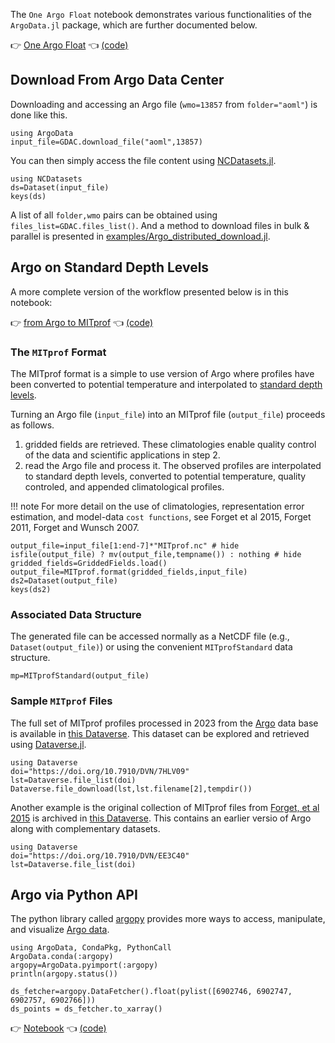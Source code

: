 
The `One Argo Float` notebook demonstrates various functionalities of the `ArgoData.jl` package, which are further documented below.

👉 [One Argo Float](https://juliaocean.github.io/OceanRobots.jl/dev/examples/Float_Argo.html) 👈 [(code)](https://raw.githubusercontent.com/juliaocean/OceanRobots.jl/master/examples/Float_Argo.jl)

## Download From Argo Data Center

Downloading and accessing an Argo file (`wmo=13857` from `folder="aoml"`) is done like this.

```@example main
using ArgoData
input_file=GDAC.download_file("aoml",13857)
```

You can then simply access the file content using [NCDatasets.jl](https://github.com/Alexander-Barth/NCDatasets.jl#readme).

```@example main
using NCDatasets
ds=Dataset(input_file)
keys(ds)
```

A list of all `folder,wmo` pairs can be obtained using `files_list=GDAC.files_list()`. And a method to download files in bulk & parallel is presented in [examples/Argo\_distributed\_download.jl](https://github.com/euroargodev/ArgoData.jl/blob/master/examples/Argo_distributed_download.jl).

## Argo on Standard Depth Levels

A more complete version of the workflow presented below is in this notebook:

👉 [from Argo to MITprof](../ArgoToMITprof.html) 👈 [(code)](https://raw.githubusercontent.com/euroargodev/ArgoData.jl/master/examples/ArgoToMITprof.jl)

### The `MITprof` Format

The MITprof format is a simple to use version of Argo where profiles have been converted to potential temperature and interpolated to [standard depth levels](https://juliaocean.github.io/OceanRobots.jl/dev/examples/Float_Argo.html).

Turning an Argo file (`input_file`) into an MITprof file (`output_file`) proceeds as follows. 

1. gridded fields are retrieved. These climatologies enable quality control of the data and scientific applications in step 2.
2. read the Argo file and process it. The observed profiles are interpolated to standard depth levels, converted to potential temperature, quality controled, and appended climatological profiles. 

!!! note
    For more detail on the use of climatologies, representation error estimation, and model-data `cost functions`, see Forget et al 2015, Forget 2011, Forget and Wunsch 2007.

```@example main
output_file=input_file[1:end-7]*"MITprof.nc" # hide
isfile(output_file) ? mv(output_file,tempname()) : nothing # hide
gridded_fields=GriddedFields.load()
output_file=MITprof.format(gridded_fields,input_file)
ds2=Dataset(output_file)
keys(ds2)
```

### Associated Data Structure

The generated file can be accessed normally as a NetCDF file (e.g., `Dataset(output_file)`) or using the convenient `MITprofStandard` data structure.

```@example main
mp=MITprofStandard(output_file)
```

### Sample `MITprof` Files

The full set of MITprof profiles processed in 2023 from the [Argo](https://argo.ucsd.edu/) data base is available in [this Dataverse](https://doi.org/10.7910/DVN/7HLV09). This dataset can be explored and retrieved using [Dataverse.jl](https://github.com/gdcc/Dataverse.jl#readme).

```@example
using Dataverse
doi="https://doi.org/10.7910/DVN/7HLV09"
lst=Dataverse.file_list(doi)
Dataverse.file_download(lst,lst.filename[2],tempdir())
```

Another example is the original collection of MITprof files from [Forget, et al 2015](http://dx.doi.org/10.5194/gmd-8-3071-2015) is archived in [this Dataverse](https://doi.org/10.7910/DVN/EE3C40). This contains an earlier versio of Argo along with complementary datasets.

```@example
using Dataverse
doi="https://doi.org/10.7910/DVN/EE3C40"
lst=Dataverse.file_list(doi)
```

## Argo via Python API

The python library called [argopy](https://github.com/euroargodev/argopy#readme) provides more ways to access, manipulate, and visualize [Argo data](https://argopy.readthedocs.io/en/latest/what_is_argo.html#what-is-argo). 

```@example argopy
using ArgoData, CondaPkg, PythonCall
ArgoData.conda(:argopy)
argopy=ArgoData.pyimport(:argopy)
println(argopy.status())
```

```@example argopy
ds_fetcher=argopy.DataFetcher().float(pylist([6902746, 6902747, 6902757, 6902766]))
ds_points = ds_fetcher.to_xarray()
```

👉 [Notebook](../Argo_argopy.html) 👈 [(code)](https://raw.githubusercontent.com/euroargodev/ArgoData.jl/master/examples/Argo_argopy.jl)
